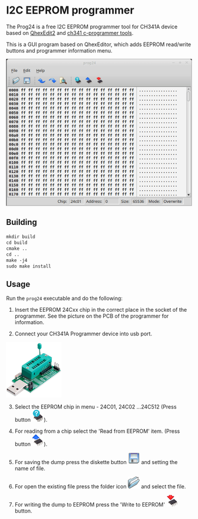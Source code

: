 # I2C EEPROM programmer

The Prog24 is a free I2C EEPROM programmer tool for CH341A device based on [QhexEdit2](https://github.com/Simsys/qhexedit2) and
[ch341 c-programmer tools](https://github.com/command-tab/ch341eeprom).

This is a GUI program based on QhexEditor, which adds EEPROM read/write buttons and programmer information menu.

![CH341A EEPROM programmer](screenshot/prog24.gif)

## Building

```
mkdir build
cd build
cmake ..
cd ..
make -j4
sudo make install
```

## Usage

Run the `prog24` executable and do the following:

1. Insert the EEPROM 24Cxx chip in the correct place in the socket of the programmer. See the picture on the PCB of the programmer for information.

2. Connect your CH341A Programmer device into usb port.

![CH341A programmer device](screenshot/ch341_to_form_150_150.png)

3. Select the EEPROM chip in menu - 24C01, 24C02 ...24C512 (Press button ![select](screenshot/chip_type.png)).

4. For reading from a chip select the 'Read from EEPROM' item. (Press button ![read](screenshot/read.png)).

5. For saving the dump press the diskette button ![save](screenshot/save.png)  and setting the name of file.

6. For open the existing file press the folder icon ![load](screenshot/open.png)   and select the file.

7. For writing the dump to EEPROM press the 'Write to EEPROM' ![write](screenshot/write.png) button.
